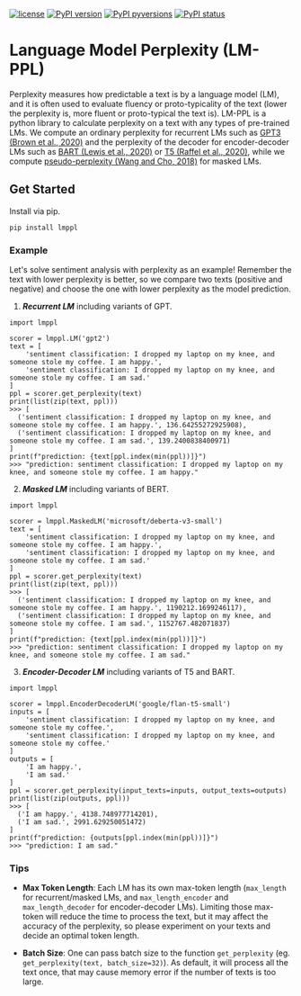 [![license](https://img.shields.io/badge/License-MIT-brightgreen.svg)](https://github.com/asahi417/lmppl/blob/master/LICENSE.txt)
[![PyPI version](https://badge.fury.io/py/lmppl.svg)](https://badge.fury.io/py/lmppl)
[![PyPI pyversions](https://img.shields.io/pypi/pyversions/lmppl.svg)](https://pypi.python.org/pypi/lmppl/)
[![PyPI status](https://img.shields.io/pypi/status/lmppl.svg)](https://pypi.python.org/pypi/lmppl/)

# Language Model Perplexity (LM-PPL) 
Perplexity measures how predictable a text is by a language model (LM), and it is often used to evaluate fluency or proto-typicality of the text
(lower the perplexity is, more fluent or proto-typical the text is).
LM-PPL is a python library to calculate perplexity on a text with any types of pre-trained LMs.
We compute an ordinary perplexity for recurrent LMs such as [GPT3 (Brown et al., 2020)](https://arxiv.org/abs/2005.14165) and the perplexity of the decoder for encoder-decoder 
LMs such as [BART (Lewis et al., 2020)](https://aclanthology.org/2020.acl-main.703/) or [T5 (Raffel et al., 2020)](https://arxiv.org/abs/1910.10683), 
while we compute [pseudo-perplexity (Wang and Cho, 2018)](https://aclanthology.org/W19-2304/) for masked LMs. 


## Get Started
Install via pip.
```shell
pip install lmppl
```

### Example 
Let's solve sentiment analysis with perplexity as an example! Remember the text with lower perplexity is better, so we 
compare two texts (positive and negative) and choose the one with lower perplexity as the model prediction.


1. ***Recurrent LM*** including variants of GPT.
```python3
import lmppl

scorer = lmppl.LM('gpt2')
text = [
    'sentiment classification: I dropped my laptop on my knee, and someone stole my coffee. I am happy.',
    'sentiment classification: I dropped my laptop on my knee, and someone stole my coffee. I am sad.'
]
ppl = scorer.get_perplexity(text)
print(list(zip(text, ppl)))
>>> [
  ('sentiment classification: I dropped my laptop on my knee, and someone stole my coffee. I am happy.', 136.64255272925908),
  ('sentiment classification: I dropped my laptop on my knee, and someone stole my coffee. I am sad.', 139.2400838400971)
]
print(f"prediction: {text[ppl.index(min(ppl))]}")
>>> "prediction: sentiment classification: I dropped my laptop on my knee, and someone stole my coffee. I am happy."
```

2. ***Masked LM*** including variants of BERT.
```python3
import lmppl

scorer = lmppl.MaskedLM('microsoft/deberta-v3-small')
text = [
    'sentiment classification: I dropped my laptop on my knee, and someone stole my coffee. I am happy.',
    'sentiment classification: I dropped my laptop on my knee, and someone stole my coffee. I am sad.'
]
ppl = scorer.get_perplexity(text)
print(list(zip(text, ppl)))
>>> [
  ('sentiment classification: I dropped my laptop on my knee, and someone stole my coffee. I am happy.', 1190212.1699246117),
  ('sentiment classification: I dropped my laptop on my knee, and someone stole my coffee. I am sad.', 1152767.482071837)
]
print(f"prediction: {text[ppl.index(min(ppl))]}")
>>> "prediction: sentiment classification: I dropped my laptop on my knee, and someone stole my coffee. I am sad."
```


3. ***Encoder-Decoder LM*** including variants of T5 and BART.
```python3
import lmppl

scorer = lmppl.EncoderDecoderLM('google/flan-t5-small')
inputs = [
    'sentiment classification: I dropped my laptop on my knee, and someone stole my coffee.',
    'sentiment classification: I dropped my laptop on my knee, and someone stole my coffee.'
]
outputs = [
    'I am happy.',
    'I am sad.'
]
ppl = scorer.get_perplexity(input_texts=inputs, output_texts=outputs)
print(list(zip(outputs, ppl)))
>>> [
  ('I am happy.', 4138.748977714201),
  ('I am sad.', 2991.629250051472)
]
print(f"prediction: {outputs[ppl.index(min(ppl))]}")
>>> "prediction: I am sad."
```

### Tips
- **Max Token Length**: Each LM has its own max-token length (`max_length` for recurrent/masked LMs, and `max_length_encoder` and `max_length_decoder` for encoder-decoder LMs).
Limiting those max-token will reduce the time to process the text, but it may affect the accuracy of the perplexity, so please experiment on your texts and decide
an optimal token length.
  
- **Batch Size**: One can pass batch size to the function `get_perplexity` (eg. `get_perplexity(text, batch_size=32)`).
As default, it will process all the text once, that may cause memory error if the number of texts is too large.

